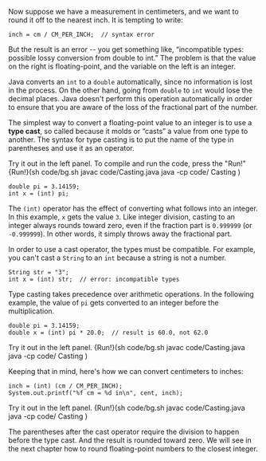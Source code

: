 Now suppose we have a measurement in centimeters, and we want to round it off to the nearest inch. It is tempting to write:

```code
inch = cm / CM_PER_INCH;  // syntax error
```

But the result is an error -- you get something like, “incompatible types: possible lossy conversion from double to int.” The problem is that the value on the right is floating-point, and the variable on the left is an integer.

Java converts an `int` to a `double` automatically, since no information is lost in the process. On the other hand, going from `double` to `int` would lose the decimal places. Java doesn't perform this operation automatically in order to ensure that you are aware of the loss of the fractional part of the number.


The simplest way to convert a floating-point value to an integer is to use a **type cast**, so called because it molds or “casts” a value from one type to another. The syntax for type casting is to put the name of the type in parentheses and use it as an operator.


Try it out in the left panel. To compile and run the code, press the "Run!"
{Run!}(sh code/bg.sh javac code/Casting.java java -cp code/ Casting )

```code
double pi = 3.14159;
int x = (int) pi;
```

The `(int)` operator has the effect of converting what follows into an integer. In this example, `x` gets the value `3`. Like integer division, casting to an integer always rounds toward zero, even if the fraction part is `0.999999` (or `-0.999999`). In other words, it simply throws away the fractional part.

In order to use a cast operator, the types must be compatible. For example, you can't cast a `String` to an `int` because a string is not a number.

```code
String str = "3";
int x = (int) str;  // error: incompatible types
```

Type casting takes precedence over arithmetic operations. In the following example, the value of `pi` gets converted to an integer before the multiplication.

```code
double pi = 3.14159;
double x = (int) pi * 20.0;  // result is 60.0, not 62.0
```


Try it out in the left panel.
{Run!}(sh code/bg.sh javac code/Casting.java java -cp code/ Casting )


Keeping that in mind, here's how we can convert centimeters to inches:

```code
inch = (int) (cm / CM_PER_INCH);
System.out.printf("%f cm = %d in\n", cent, inch);
```

Try it out in the left panel.
{Run!}(sh code/bg.sh javac code/Casting.java java -cp code/ Casting )

The parentheses after the cast operator require the division to happen before the type cast. And the result is rounded toward zero. We will see in the next chapter how to round floating-point numbers to the closest integer.